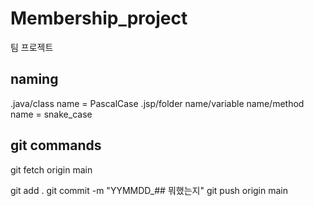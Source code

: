 # Membership_project
팀 프로젝트

## naming

.java/class name = PascalCase
.jsp/folder name/variable name/method name = snake_case


## git commands
git fetch origin main

git add .
git commit -m "YYMMDD_## 뭐했는지"
git push origin main

